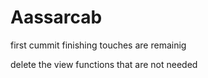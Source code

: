 # Aassarcab
first cummit
finishing touches are remainig 

delete the view functions that are not needed
